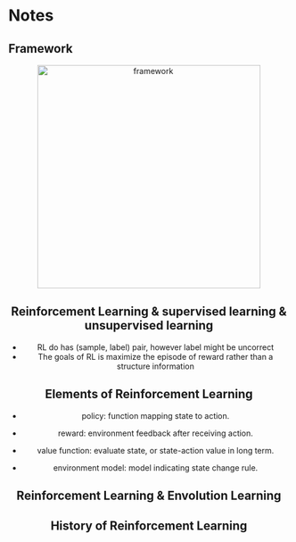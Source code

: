 # Notes

## Framework

<div align="center">
<img src="https://github.com/fujunustc/Reinforcement-Learning-An-Introduction/raw/master/chapter%201/framework.png" height="400px" alt="framework" >

## Reinforcement Learning & supervised learning & unsupervised learning 
 + RL do has (sample, label) pair, however label might be uncorrect
 + The goals of RL is maximize the episode of reward rather than a structure information
 
## Elements of Reinforcement Learning 
 
 + policy: function mapping state to action.
 
 + reward: environment feedback after receiving action.
 
 + value function: evaluate state, or state-action value in long term.
 
 + environment model: model indicating state change rule.
 
## Reinforcement Learning & Envolution Learning 
 
 
## History of Reinforcement Learning
 
 

